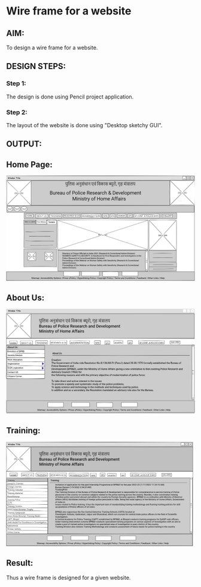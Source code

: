 # Wire frame for a website

## AIM:
To design a wire frame for a website.

## DESIGN STEPS:

### Step 1:
The design is done using Pencil project application.
### Step 2:
The layout of the website is done using "Desktop sketchy GUI".
## OUTPUT:
## Home Page:
![output](Home.png)
## About Us:
![output](about.png)
## Training:
![output](training.png)


## Result:
Thus a wire frame is designed for a given website.
